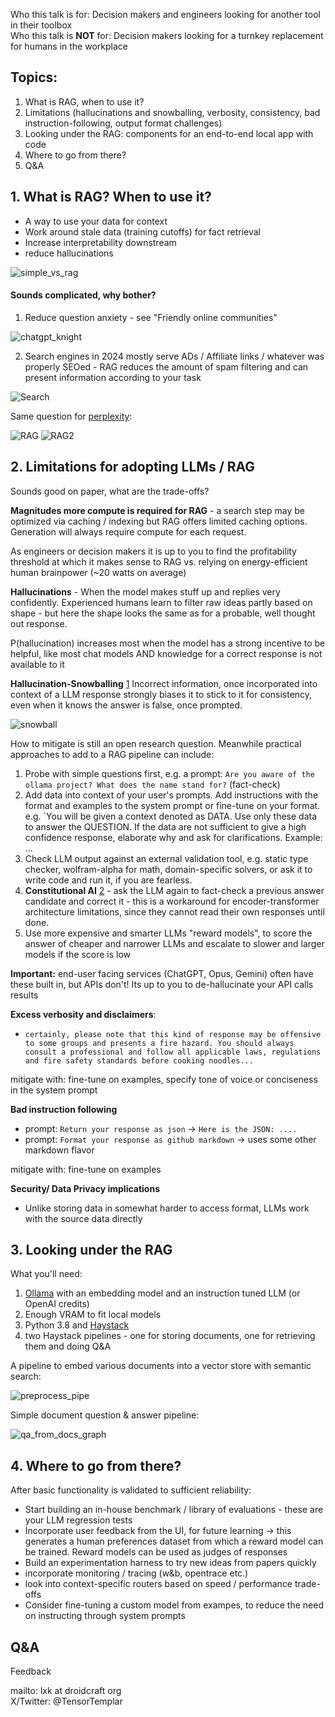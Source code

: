 
Who this talk is for: Decision makers and engineers looking for another tool in their toolbox  
Who this talk is **NOT** for: Decision makers looking for a turnkey replacement for humans in the workplace
 
## Topics:
1. What is RAG, when to use it?
2. Limitations (hallucinations and snowballing, verbosity, consistency, bad instruction-following, output format challenges)
3. Looking under the RAG: components for an end-to-end local app with code
4. Where to go from there?
5. Q&A 



## 1. What is RAG? When to use it?

- A way to use your data for context
- Work around stale data (training cutoffs) for fact retrieval
- Increase interpretability downstream 
- reduce hallucinations

![simple_vs_rag](simple_vs_rag.png)


#### Sounds complicated, why bother?

1. Reduce question anxiety - see "Friendly online communities"

![chatgpt_knight](chatgpt_knight.jpeg)



2. Search engines in 2024 mostly serve ADs / Affiliate links / whatever was properly SEOed - RAG reduces the amount of spam filtering and can present information according to your task

![Search](google.png)

Same question for [perplexity](http://perplexity.ai):

![RAG](RAG.png)
![RAG2](RAG2.png)





## 2. Limitations for adopting LLMs / RAG

Sounds good on paper, what are the trade-offs?

**Magnitudes more compute is required for RAG** - a search step may be optimized via caching / indexing but RAG offers limited caching options. Generation will always require compute for each request.

As engineers or decision makers it is up to you to find the profitability threshold at which it makes sense to RAG vs. relying on energy-efficient human brainpower (~20 watts on average)

**Hallucinations** - When the model makes stuff up and replies very confidently. Experienced humans learn to filter raw ideas partly based on shape - but here the shape looks the same as for a probable, well thought out response.

P(hallucination) increases most when the model has a strong incentive to be helpful, like most chat models AND knowledge for a correct response is not available to it

**Hallucination-Snowballing** [1](https://arxiv.org/abs/2305.13534) Incorrect information, once incorporated into context of a LLM response strongly biases it to stick to it for consistency, even when it knows the answer is false, once prompted. 

![snowball](hallucination_snowball.png)

How to mitigate is still an open research question. Meanwhile practical approaches to add to a RAG pipeline can include:
  1. Probe with simple questions first, e.g. a prompt: `Are you aware of the ollama project? What does the name stand for?` (fact-check)
  2. Add data into context of your user's prompts. Add instructions with the format and examples to the system prompt or fine-tune on your format. e.g.  `You will be given a context denoted as DATA. Use only these data to answer the QUESTION. If the data are not sufficient to give a high confidence response, elaborate why and ask for clarifications. Example: ...
  3. Check LLM output against an external validation tool, e.g. static type checker, wolfram-alpha for math, domain-specific solvers, or ask it to write code and run it, if you are fearless.
  4. **Constitutional AI** [2](https://arxiv.org/abs/2212.08073) - ask the LLM again to fact-check a previous answer candidate and correct it - this is a workaround for encoder-transformer architecture limitations, since they cannot read their own responses until done. 
  5. Use more expensive and smarter LLMs "reward models", to score the answer of cheaper and narrower LLMs and escalate to slower and larger models if the score is low

**Important:** end-user facing services (ChatGPT, Opus, Gemini) often have these built in, but APIs don't! Its up to you to de-hallucinate your API calls results

**Excess verbosity and disclaimers**:
- `certainly, please note that this kind of response may be offensive to some groups and presents a fire hazard. You should always consult a professional and follow all applicable laws, regulations and fire safety standards before cooking noodles...`

mitigate with: fine-tune on examples, specify tone of voice or conciseness in the system prompt

**Bad instruction following**
- prompt: `Return your response as json` -> `Here is the JSON: ....`
- prompt: `Format your response as github markdown` -> uses some other markdown flavor

mitigate with: fine-tune on examples

**Security/ Data Privacy implications**
- Unlike storing data in somewhat harder to access format, LLMs work with the source data directly



## 3. Looking under the RAG


What you'll need:
1. [Ollama](https://hub.docker.com/r/ollama/ollama#!) with an embedding model and an instruction tuned LLM (or OpenAI credits)
2. Enough VRAM to fit local models
3. Python 3.8 and [Haystack](https://haystack.deepset.ai/overview/intro)
4. two Haystack pipelines - one for storing documents, one for retrieving them and doing Q&A


A pipeline to embed various documents into a vector store with semantic search:

![preprocess_pipe](preprocessing_pipe.png)




Simple document question & answer pipeline:

![qa_from_docs_graph](qa_from_docs.png)




## 4. Where to go from there?

After basic functionality is validated to sufficient reliability:

- Start building an in-house benchmark / library of evaluations - these are your LLM regression tests
- Incorporate user feedback from the UI, for future learning -> this generates a human preferences dataset from which a reward model can be trained. Reward models can be used as judges of responses
- Build an experimentation harness to try new ideas from papers quickly
- incorporate monitoring / tracing (w&b, opentrace etc.)
- look into context-specific routers based on speed / performance trade-offs
- Consider fine-tuning a custom model from exampes, to reduce the need on instructing through system prompts



## Q&A

Feedback

mailto: lxk at droidcraft org  
X/Twitter: @TensorTemplar
